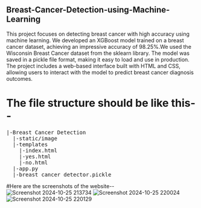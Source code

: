 ## Breast-Cancer-Detection-using-Machine-Learning
This project focuses on detecting breast cancer with high accuracy using machine learning. We developed an XGBoost model trained on a breast cancer dataset, achieving an impressive accuracy of 98.25%.We used the Wisconsin Breast Cancer dataset from the sklearn library. The model was saved in a pickle file format, making it easy to load and use in production. The project includes a web-based interface built with HTML and CSS, allowing users to interact with the model to predict breast cancer diagnosis outcomes.

# The file structure should be like this--<br/>
<pre>
|-Breast Cancer Detection
  |-static/image
  |-templates
    |-index.html
    |-yes.html
    |-no.html
  |-app.py
  |-breast_cancer_detector.pickle
</pre>

#Here are the screenshots of the website--<br/>
![Screenshot 2024-10-25 213734](https://github.com/user-attachments/assets/6517fdba-c77a-4f78-a3c2-e3aafb563bb6)
![Screenshot 2024-10-25 220024](https://github.com/user-attachments/assets/173a0529-b2ca-4796-a983-ca933c7f434c)
![Screenshot 2024-10-25 220129](https://github.com/user-attachments/assets/04e55c61-00dc-45c5-ae9e-c5f267fd285a)

